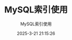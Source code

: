 ---
title: "MySQL索引使用"
subtitle: "MySQL索引使用"
date: 2025-3-21 21:15:26
category:
  - MySQL
tag:
  - MySQL
order: 4
---